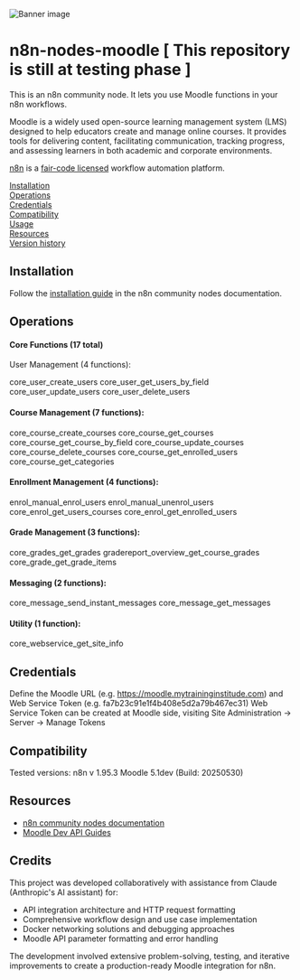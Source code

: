 ![Banner image](https://user-images.githubusercontent.com/10284570/173569848-c624317f-42b1-45a6-ab09-f0ea3c247648.png)

# n8n-nodes-moodle [ This repository is still at testing phase ]

This is an n8n community node. It lets you use Moodle functions in your n8n workflows.

Moodle is a widely used open-source learning management system (LMS) designed to help educators create and manage online courses. It provides tools for delivering content, facilitating communication, tracking progress, and assessing learners in both academic and corporate environments.

[n8n](https://n8n.io/) is a [fair-code licensed](https://docs.n8n.io/reference/license/) workflow automation platform.

[Installation](#installation)  
[Operations](#operations)  
[Credentials](#credentials)  <!-- delete if no auth needed -->  
[Compatibility](#compatibility)  
[Usage](#usage)  <!-- delete if not using this section -->  
[Resources](#resources)  
[Version history](#version-history)  <!-- delete if not using this section -->  

## Installation

Follow the [installation guide](https://docs.n8n.io/integrations/community-nodes/installation/) in the n8n community nodes documentation.

## Operations

#### Core Functions (17 total)
User Management (4 functions):

core_user_create_users
core_user_get_users_by_field
core_user_update_users
core_user_delete_users

#### Course Management (7 functions):

core_course_create_courses
core_course_get_courses
core_course_get_course_by_field
core_course_update_courses
core_course_delete_courses
core_course_get_enrolled_users
core_course_get_categories

#### Enrollment Management (4 functions):

enrol_manual_enrol_users
enrol_manual_unenrol_users
core_enrol_get_users_courses
core_enrol_get_enrolled_users

#### Grade Management (3 functions):

core_grades_get_grades
gradereport_overview_get_course_grades
core_grade_get_grade_items

#### Messaging (2 functions):

core_message_send_instant_messages
core_message_get_messages

#### Utility (1 function):

core_webservice_get_site_info

## Credentials

Define the Moodle URL (e.g. https://moodle.mytraininginstitude.com) and Web Service Token (e.g. fa7b23c91e1f4b408e5d2a79b467ec31) Web Service Token can be created at Moodle side, visiting Site Administration -> Server -> Manage Tokens

## Compatibility

Tested versions: n8n v 1.95.3 Moodle 5.1dev (Build: 20250530)

## Resources

* [n8n community nodes documentation](https://docs.n8n.io/integrations/#community-nodes)
* [Moodle Dev API Guides](https://moodledev.io/docs/5.1/apis)

## Credits

This project was developed collaboratively with assistance from Claude (Anthropic's AI assistant) for:
- API integration architecture and HTTP request formatting
- Comprehensive workflow design and use case implementation
- Docker networking solutions and debugging approaches
- Moodle API parameter formatting and error handling

The development involved extensive problem-solving, testing, and iterative improvements 
to create a production-ready Moodle integration for n8n.
